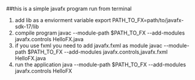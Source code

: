 ##this is a simple javafx program run from terminal

1.	add lib as a enviorment variable
		export PATH_TO_FX=path/to/javafx-sdk-17/lib
2.	compile program
		javac --module-path $PATH_TO_FX --add-modules javafx.controls HelloFX.java
3.	if you use fxml you need to add javafx.fxml as module
		javac --module-path $PATH_TO_FX --add-modules javafx.controls,javafx.fxml HelloFX.java
4.	run the application
		java --module-path $PATH_TO_FX --add-modules javafx.controls HelloFX
